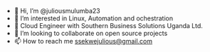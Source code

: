 - 👋 Hi, I’m @juliousmulumba23
- 👀 I’m interested in Linux, Automation and ochestration
- 🌱 Cloud Engineer with Southern Business Solutions Uganda Ltd.
- 💞️ I’m looking to collaborate on open source projects
- 📫 How to reach me ssekwejulious@gmail.com

<!---
juliousmulumba23/juliousmulumba23 is a ✨ special ✨ repository because its `README.md` (this file) appears on your GitHub profile.
You can click the Preview link to take a look at your changes.
--->

